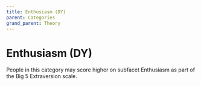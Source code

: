 ```yaml
---
title: Enthusiasm (DY)
parent: Categories
grand_parent: Theory
---
```


# Enthusiasm (DY)

People in this category may score higher on subfacet Enthusiasm as part of the Big 5 Extraversion scale.

